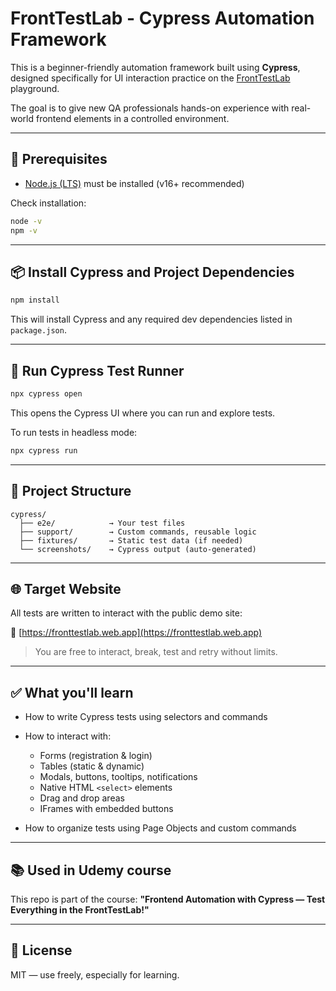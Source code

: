 # FrontTestLab - Cypress Automation Framework

This is a beginner-friendly automation framework built using **Cypress**, designed specifically for UI interaction practice on the [FrontTestLab](https://fronttestlab.web.app) playground.

The goal is to give new QA professionals hands-on experience with real-world frontend elements in a controlled environment.

---

## 🚀 Prerequisites

- [Node.js (LTS)](https://nodejs.org/en/) must be installed (v16+ recommended)

Check installation:

```bash
node -v
npm -v
```

---

## 📦 Install Cypress and Project Dependencies

```bash
npm install
```

This will install Cypress and any required dev dependencies listed in `package.json`.

---

## 🧪 Run Cypress Test Runner

```bash
npx cypress open
```

This opens the Cypress UI where you can run and explore tests.

To run tests in headless mode:

```bash
npx cypress run
```

---

## 📁 Project Structure

```
cypress/
  ├── e2e/            → Your test files
  ├── support/        → Custom commands, reusable logic
  ├── fixtures/       → Static test data (if needed)
  └── screenshots/    → Cypress output (auto-generated)
```

---

## 🌐 Target Website

All tests are written to interact with the public demo site:

🔗 [https://fronttestlab.web.app](https://fronttestlab.web.app)

> You are free to interact, break, test and retry without limits.

---

## ✅ What you'll learn

- How to write Cypress tests using selectors and commands
- How to interact with:

  - Forms (registration & login)
  - Tables (static & dynamic)
  - Modals, buttons, tooltips, notifications
  - Native HTML `<select>` elements
  - Drag and drop areas
  - IFrames with embedded buttons

- How to organize tests using Page Objects and custom commands

---

## 📚 Used in Udemy course

This repo is part of the course:
**"Frontend Automation with Cypress — Test Everything in the FrontTestLab!"**

---

## 🤝 License

MIT — use freely, especially for learning.
